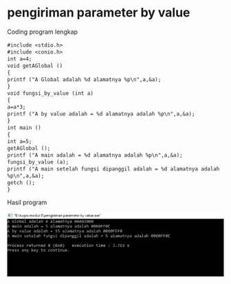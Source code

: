 # pengiriman parameter by value

Coding program lengkap

    #include <stdio.h>
    #include <conio.h>
    int a=4;
    void getAGlobal ()
    {
    printf ("A Global adalah %d alamatnya %p\n",a,&a);
    }
    void fungsi_by_value (int a)
    {
    a=a*3;
    printf ("A by value adalah = %d alamatnya adalah %p\n",a,&a);
    }
    int main ()
    {
    int a=5;
    getAGlobal ();
    printf ("A main adalah = %d alamatnya adalah %p\n",a,&a);
    fungsi_by_value (a);
    printf ("A main setelah fungsi dipanggil adalah = %d alamatnya adalah %p\n",a,&a);
    getch ();
    }

Hasil program

![img](https://github.com/MUTIARAIZMI/pengiriman-parameter-by-value/blob/master/pengiriman%20parameter%20by%20value.jpg?raw=true)
